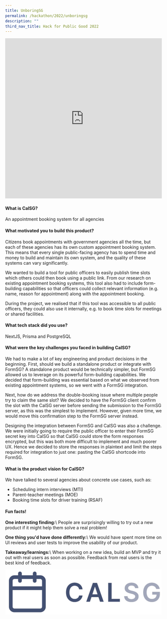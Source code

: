 ```yaml
---
title: UnboringSG
permalink: /hackathon/2022/unboringsg
description: ""
third_nav_title: Hack for Public Good 2022
---
```

<iframe allowfullscreen="true" height="515" width="100%" frameborder="0" src="https://docs.google.com/presentation/d/e/2PACX-1vRn6vLqlb2-W4W8cgQWEBWSOgDpP9Pe9f0N0ld0wLdBYjp8zLuAQGEQzoGk8FcE-JB1dlXA-u6YGH1N/embed?start=false&loop=false&delayms=3000" ></iframe>

#### What is CalSG?
An appointment booking system for all agencies

#### What motivated you to build this product?
Citizens book appointments with government agencies all the time, but each of these agencies has its own custom appointment booking system. This means that every single public-facing agency has to spend time and money to build and maintain its own system, and the quality of these systems can vary significantly.

We wanted to build a tool for public officers to easily publish time slots which others could then book using a public link. From our research on existing appointment booking systems, this tool also had to include form-building capabilities so that officers could collect relevant information (e.g. name, reason for appointment) along with the appointment booking.

During the project, we realised that if this tool was accessible to all public officers, they could also use it internally, e.g. to book time slots for meetings or shared facilities.

#### What tech stack did you use?

NextJS, Prisma and PostgreSQL

#### What were the key challenges you faced in building CalSG? 

We had to make a lot of key engineering and product decisions in the beginning. First, should we build a standalone product or integrate with FormSG? A standalone product would be technically simpler, but FormSG allowed us to leverage on its powerful form-building capabilities. We decided that form-building was essential based on what we observed from existing appointment systems, so we went with a FormSG integration.

Next, how do we address the double-booking issue where multiple people try to claim the same slot? We decided to have the FormSG client confirm the slot with the CalSG server before sending the submission to the FormSG server, as this was the simplest to implement. However, given more time, we would move this confirmation step to the FormSG server instead.

Designing the integration between FormSG and CalSG was also a challenge. We were initially going to require the public officer to enter their FormSG secret key into CalSG so that CalSG could store the form responses encrypted, but this was both more difficult to implement and much poorer UX. Hence we decided to store the responses in plaintext and limit the steps required for integration to just one: pasting the CalSG shortcode into FormSG.

#### What is the product vision for CalSG? 
We have talked to several agencies about concrete use cases, such as:
- Scheduling intern interviews (MTI)
- Parent-teacher meetings (MOE)
- Booking time slots for driver training (RSAF)

#### Fun facts!
**One interesting finding:**\\
People are surprisingly willing to try out a new product if it might help them solve a real problem!

**One thing you'd have done differently:**\\
We would have spent more time on UI reviews and user tests to improve the usability of our product.

**Takeaway/learnings:**\\
When working on a new idea, build an MVP and try it out with real users as soon as possible. Feedback from real users is the best kind of feedback.

![CalSG product demo image](/images/calsg-snapshot.jpeg)